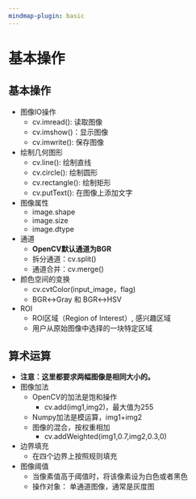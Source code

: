 ```yaml
---
mindmap-plugin: basic
---
```

# 基本操作
## 基本操作
- 图像IO操作
	- cv.imread(): 读取图像
	- cv.imshow()：显示图像
	- cv.imwrite(): 保存图像
- 绘制几何图形
	- cv.line(): 绘制直线
	- cv.circle(): 绘制圆形
	- cv.rectangle(): 绘制矩形
	- cv.putText(): 在图像上添加文字
- 图像属性
	- image.shape
	- image.size
	- image.dtype
- 通道
	- **OpenCV默认通道为BGR**
	- 拆分通道：cv.split()
	- 通道合并：cv.merge()
- 颜色空间的变换
	- cv.cvtColor(input_image，flag)
	- BGR↔Gray 和 BGR↔HSV
- ROI
	- ROI区域（Region of Interest）, 感兴趣区域
	- 用户从原始图像中选择的一块特定区域

## 算术运算
- **注意：这里都要求两幅图像是相同大小的。** 
- 图像加法
	- OpenCV的加法是饱和操作
		- cv.add(img1,img2)，最大值为255
	- Numpy加法是模运算，img1+img2
	- 图像的混合，按权重相加
		- cv.addWeighted(img1,0.7,img2,0.3,0)
- 边界填充
	- 在四个边界上按照规则填充
- 图像阈值
	- 当像素值高于阈值时，将该像素设为白色或者黑色
	- 操作对象： 单通道图像，通常是灰度图